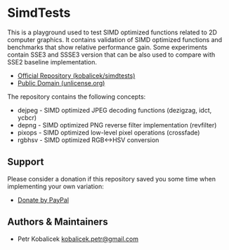 SimdTests
=========

This is a playground used to test SIMD optimized functions related to 2D computer graphics. It contains validation of SIMD optimized functions and benchmarks that show relative performance gain. Some experiments contain SSE3 and SSSE3 version that can be also used to compare with SSE2 baseline implementation.

  * [Official Repository (kobalicek/simdtests)](https://github.com/kobalicek/simdtests)
  * [Public Domain (unlicense.org)](http://unlicense.org)

The repository contains the following concepts:

  * dejpeg - SIMD optimized JPEG decoding functions (dezigzag, idct, ycbcr)
  * depng - SIMD optimized PNG reverse filter implementation (revfilter)
  * pixops - SIMD optimized low-level pixel operations (crossfade)
  * rgbhsv - SIMD optimized RGB<->HSV conversion

Support
-------

Please consider a donation if this repository saved you some time when implementing your own variation:

  * [Donate by PayPal](https://www.paypal.com/cgi-bin/webscr?cmd=_donations&business=QDRM6SRNG7378&lc=EN;&item_name=simdtests&currency_code=EUR)

Authors & Maintainers
---------------------

  * Petr Kobalicek <kobalicek.petr@gmail.com>

